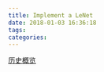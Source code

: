 ```yaml
---
title: Implement a LeNet
date: 2018-01-03 16:36:18
tags:
categories:
---
```

[历史概览](http://blog.csdn.net/cyh_24/article/details/51440344)
